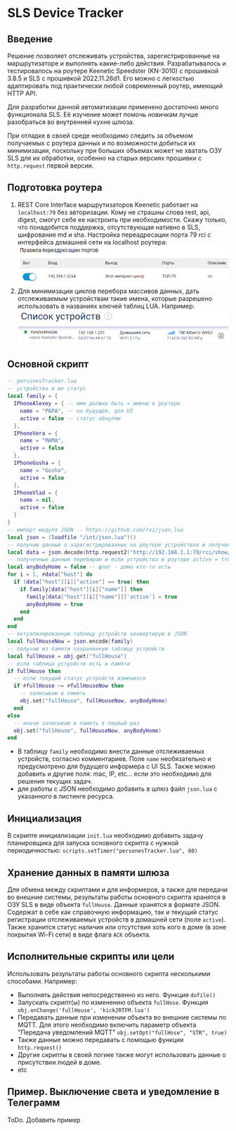 # SLS Device Tracker
## Введение
Решение позволяет отслеживать устройства, зарегистрированные на маршрутизаторе и выполнять какие-либо действия. Разрабатывалось и тестировалось на роутере Keenetic Speedster (KN-3010) с прошивкой 3.8.5 и SLS с прошивкой 2022.11.26d1. Его можно с легкостью адаптировать под практически любой современный роутер, имеющий HTTP API.

Для разработки данной автоматизации применено достаточно много функционала SLS. Её изучение может помочь новичкам лучше разобраться во внутренней кухне шлюза.

При отладке в своей среде необходимо следить за объемом получаемых с роутера данных и по возможности добиться их минимизации, поскольку при больших объемах может не хватать ОЗУ SLS для их обработки, особенно на старых версиях прошивки с `http.request` первой версии.

## Подготовка роутера
1. REST Core Interface маршрутизаторов Keenetic работает на `localhost:79` без авторизации. Кому не страшны слова rest, api, digest, смогут себе ее настроить при необходимости. Скажу только, что понадобится поддержка, отсутствующая нативно в SLS, шифрования md и sha. Настройка переадресации порта 79 rci с интерфейса домашней сети на localhost роутера:
![](/img/luaPersonesTrackerMap79Port.png)
2. Для минимизации циклов перебора массивов данных, дать отслеживаемым устройствам такие имена, которые разрешено использовать в названиях ключей таблиц LUA. Например:
![](../img/luaPersonesTrackerDevName.png)

## Основной скрипт
```lua
-- personesTracker.lua
-- устройства и их статус
local family = {
  IPhoneAlexey = { -- имя должно быть = имени в роутере
    name = "PAPA", -- на будущее, для UI 
    active = false -- статус обнуляю
  },
  IPhoneVera = {
    name = "MAMA",
    active = false
  },
  IPhoneGosha = {
    name = "Gosha",
    active = false
  },
  IPhoneVlad = {
    name = nil,
    active = false
  }
}
-- импорт модуля JSON -- https://github.com/rxi/json.lua
local json = (loadfile "/int/json.lua")()
-- получаю данные о зарегистрированных на роутере устройствах и полученный JSON конвертирую в table
local data = json.decode(http.request2("http://192.168.1.1:79/rci/show/ip/hotspot/summary?attribute=txspeed"))
-- полученные данные перебираю и если устройство в роутере active = true, записываю в таблицу устройств
local anyBodyHome = false -- флаг - дома кто-то есть
for i = 1, #data["host"] do
  if (data["host"][i]["active"] == true) then
    if family[data["host"][i]["name"]] then
      family[data["host"][i]["name"]]['active'] = true
      anyBodyHome = true
    end
  end
end
-- актуализированную таблицу устройств конвертирую в JSON
local fullHouseNow = json.encode(family)
-- получаю из памяти сохраненную таблицу устройств
local fullHouse = obj.get("fullHouse")
-- если таблица устройств есть в памяти
if fullHouse then
  -- если текущий статус устройств изменился
  if #fullHouse ~= #fullHouseNow then
    -- записываю в пямять
    obj.set("fullHouse", fullHouseNow, anyBodyHome)
  end
else
  -- иначе записываю в память в первый раз
  obj.set("fullHouse", fullHouseNow, anyBodyHome)
end
```
- В таблицу `family` необходимо внести данные отслеживаемых устройств, согласно комментариев. Поле `name` необязательно и предусмотрено для будущего информера с UI SLS. Также можно добавить и другие поля: mac, IP, etc... если это необходимо для решения текущих задач.
- для работы с JSON необходимо добавить в шлюз файл `json.lua` с указанного в листинге ресурса.
## Инициализация 
В скрипте инициализации `init.lua` необходимо добавить задачу планировщика для запуска основного скрипта с нужной периодичностью:
`scripts.setTimer("personesTracker.lua", 60)`
## Хранение данных в памяти шлюза
Для обмена между скриптами и для информеров, а также для передачи во внешние системы, результаты работы основного скрипта хранятся в ОЗУ SLS в виде объекта `fullHouse`. Данные хранятся в формате JSON. Содержат в себе как справочную информацию, так и текущий статус регистрации отслеживаемых устройств в домашней сети (поле `active`). Также хранится статус наличия или отсутствия  хоть кого в доме (в зоне покрытия Wi-Fi сети) в виде флага `ACK` объекта.
## Исполнительные скрипты или цели
Использовать результаты работы основного скрипта несколькими способами. Например:
- Выполнять действия непосредственно из него. Функция `dofile()`
- Запускать скрипт(ы) по изменению объекта `fullHose`. Функция `obj.onChange('fullHouse', 'kick2RTFM.lua')`
- Передавать данные при изменении объекта во внешние системы по MQTT. Для этого необходимо включить параметр объекта "Передача уведомлений MQTT" `obj.setOpt("fullHose", "STR", true)`
- Также данные можно передавать с помощью функции `http.request()`
- Другие скрипты в своей логике также могут использовать данные о присутствии людей в доме.
- etc
## Пример. Выключение света и уведомление в Телеграмм
ToDo. Добавить пример